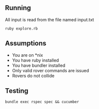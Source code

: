 ## Running

All input is read from the file named input.txt

    ruby explore.rb

## Assumptions

* You are on *nix
* You have ruby installed
* You have bundler installed
* Only valid rover commands are issued
* Rovers do not collide

## Testing

    bundle exec rspec spec && cucumber
